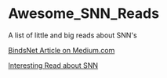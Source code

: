 # Awesome_SNN_Reads
A list of little and big reads about SNN's

[BindsNet Article on Medium.com](https://medium.com/pytorch/bindsnet-72726c208a)

[Interesting Read about SNN](https://www.zdnet.com/article/neuromorphic-computing-finds-new-life-in-machine-learning/)

